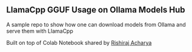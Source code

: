 ## LlamaCpp GGUF Usage on Ollama Models Hub

A sample repo to show how one can download models from Ollama and serve them with LlamaCpp

Built on top of Colab Notebook shared by [Rishiraj Acharya](https://github.com/rishiraj)
